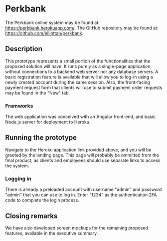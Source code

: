# Perkbank
The Perkbank online system may be found at: https://perkbank.herokuapp.com/.
The GitHub repository may be found at: https://github.com/elliottan/perkbank.

## Description
This prototype represents a small portion of the functionalities that the proposed solution will have. It runs purely as a single-page application, without connections to a backend web server nor any database servers. A basic registration feature is available that will allow you to log-in using a newly created account during the same session. Also, the front-facing payment request form that clients will use to submit payment order requests may be found in the "New" tab.

### Framworks
The web application was conceived with an Angular front-end, and basic Node.js server for deployment to Heroku.

## Running the prototype
Navigate to the Heroku application link provided above, and you will be greeted by the landing page. This page will probably be ommitted from the final product, as clients and employees should use separate links to access the system.

### Logging in
There is already a preloaded account with username "admin" and password "admin" that you can use to log in. Enter "1234" as the authentication 2FA code to complete the login process.

## Closing remarks
We have also developed screen mockups for the remaining proposed features, available in the executive summary.